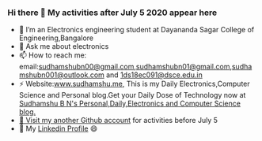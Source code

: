 ### Hi there 👋 My activities after July 5 2020 appear  here
- 🌱 I’m an Electronics engineering student at Dayananda Sagar College of Engineering,Bangalore
- 💬 Ask me about electronics
- 📫 How to reach me: email:sudhamshubn00@gmail.com,sudhamshubn01@gmail.com,sudhamshubn001@outlook.com and 1ds18ec091@dsce.edu.in<br>
- ⚡ Website:www.sudhamshu.me, This is my Daily Electronics,Computer Science and Personal blog.Get your Daily Dose of Technology now at <a href=http://www.sudhamshu.me>Sudhamshu B N's Personal,Daily,Electronics and Computer Science blog.
- 👯 Visit my another <a href=https://github.com/sudhamshubn01>Github account</a> for activities before July 5
- 🔭 My <a href=https://www.linkedin.com/in/sudhamshu-b-n-760bb7171/>Linkedin Profile</a>
  😄
